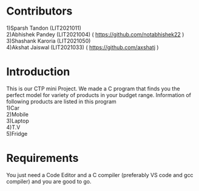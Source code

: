 # Contributors

1)Sparsh Tandon    (LIT2021011) <br />
2)Abhishek Pandey  (LIT2021004) ( https://github.com/notabhishek22 ) <br />
3)Shashank Karoria (LIT2021050) <br />
4)Akshat Jaiswal   (LIT2021033) ( https://github.com/axshatj )

# Introduction

This is our CTP mini Project. We made a C program that finds you the perfect model for variety of products in your budget range.
Information of following products are listed in this program<br />
1)Car <br />
2)Mobile <br />
3)Laptop <br />
4)T.V <br />
5)Fridge <br />

# Requirements

You just need a Code Editor and a C compiler (preferably VS code and gcc compiler) and you are good to go.
